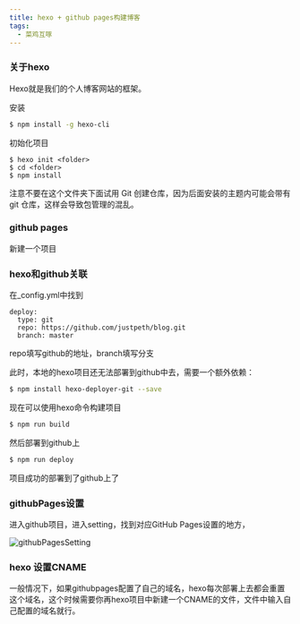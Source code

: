 ```yaml
---
title: hexo + github pages构建博客
tags:
  - 菜鸡互啄
---
```


### 关于hexo
Hexo就是我们的个人博客网站的框架。

安装
```bash
$ npm install -g hexo-cli
```
初始化项目
```
$ hexo init <folder>
$ cd <folder>
$ npm install
```
注意不要在这个文件夹下面试用 Git 创建仓库，因为后面安装的主题内可能会带有 git 仓库，这样会导致包管理的混乱。

### github pages

新建一个项目

### hexo和github关联

在_config.yml中找到

```
deploy:
  type: git
  repo: https://github.com/justpeth/blog.git
  branch: master
```
repo填写github的地址，branch填写分支

此时，本地的hexo项目还无法部署到github中去，需要一个额外依赖：

```bash
$ npm install hexo-deployer-git --save
```

现在可以使用hexo命令构建项目
```bash
$ npm run build
```
然后部署到github上
```bash
$ npm run deploy
```
项目成功的部署到了github上了

### githubPages设置

进入github项目，进入setting，找到对应GitHub Pages设置的地方，

![githubPagesSetting](http://pic.justpeth.com/githubPages-setting.png)

### hexo 设置CNAME

一般情况下，如果githubpages配置了自己的域名，hexo每次部署上去都会重置这个域名，这个时候需要你再hexo项目中新建一个CNAME的文件，文件中输入自己配置的域名就行。